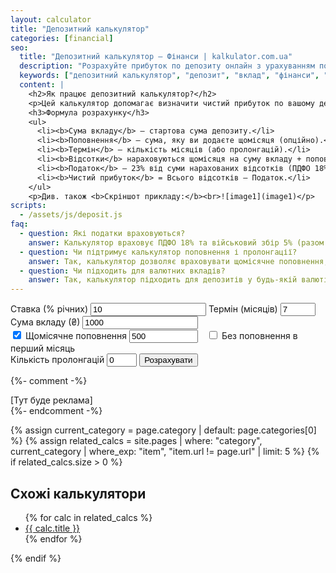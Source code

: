 ```yaml
---
layout: calculator
title: "Депозитний калькулятор"
categories: [financial]
seo:
  title: "Депозитний калькулятор — Фінанси | kalkulator.com.ua"
  description: "Розрахуйте прибуток по депозиту онлайн з урахуванням податків (ПДФО 18% + військовий збір 5%) в 2025 році. Підтримка щомісячного поповнення, пролонгацій та складних відсотків."
  keywords: ["депозитний калькулятор", "депозит", "вклад", "фінанси", "відсотки", "онлайн калькулятор", "україна"]
  content: |
    <h2>Як працює депозитний калькулятор?</h2>
    <p>Цей калькулятор допомагає визначити чистий прибуток по вашому депозиту з урахуванням податків у 2025 році: ПДФО 18% та військовий збір 5% від нарахованих відсотків (разом 23%). Доступні опції складних відсотків (капіталізація), щомісячного поповнення та пролонгацій.</p>
    <h3>Формула розрахунку</h3>
    <ul>
      <li><b>Сума вкладу</b> — стартова сума депозиту.</li>
      <li><b>Поповнення</b> — сума, яку ви додаєте щомісяця (опційно).</li>
      <li><b>Термін</b> — кількість місяців (або пролонгацій).</li>
      <li><b>Відсотки</b> нараховуються щомісяця на суму вкладу + поповнення (з капіталізацією).</li>
      <li><b>Податок</b> — 23% від суми нарахованих відсотків (ПДФО 18% + військовий збір 5%).</li>
      <li><b>Чистий прибуток</b> = Всього відсотків – Податок.</li>
    </ul>
    <p>Див. також <b>Скріншот прикладу:</b><br>![image1](image1)</p>
scripts:
  - /assets/js/deposit.js
faq:
  - question: Які податки враховуються?
    answer: Калькулятор враховує ПДФО 18% та військовий збір 5% (разом 23%) від суми нарахованих відсотків.
  - question: Чи підтримує калькулятор поповнення і пролонгації?
    answer: Так, калькулятор дозволяє враховувати щомісячне поповнення, пропуск поповнення в перший місяць і до 5 пролонгацій депозиту.
  - question: Чи підходить для валютних вкладів?
    answer: Так, калькулятор підходить для депозитів у будь-якій валюті, адже податкові ставки однакові для всіх валют.
---
```


<form id="deposit-form" autocomplete="off">
  <label>
    Ставка (% річних)
    <input type="number" id="deposit-rate" required min="0" step="0.01" value="10">
  </label>
  <label>
    Термін (місяців)
    <input type="number" id="deposit-months" required min="1" max="36" value="7">
  </label>
  <label>
    Сума вкладу (₴)
    <input type="number" id="deposit-amount" required min="0" step="100" value="1000">
  </label>
  <div>
    <label>
      <input type="checkbox" id="deposit-replenish-enable" checked>
      Щомісячне поповнення
    </label>
    <input type="number" id="deposit-replenish" min="0" step="100" value="500" style="max-width:110px;">
    <label style="margin-left:10px;">
      <input type="checkbox" id="no-replenish-first">
      Без поповнення в перший місяць
    </label>
  </div>
  <label>
    Кількість пролонгацій
    <input type="number" id="deposit-prolong" min="0" max="5" value="0">
  </label>
  <button type="submit">Розрахувати</button>
</form>
<div id="deposit-result" class="result"></div>

{%- comment -%}
<div class="ads">
  [Тут буде реклама]
</div>
{%- endcomment -%}

{% assign current_category = page.category | default: page.categories[0] %}
{% assign related_calcs = site.pages | where: "category", current_category | where_exp: "item", "item.url != page.url" | limit: 5 %}
{% if related_calcs.size > 0 %}
<div class="related">
  <h2>Схожі калькулятори</h2>
  <ul>
    {% for calc in related_calcs %}
    <li><a href="{{ calc.url }}">{{ calc.title }}</a></li>
    {% endfor %}
  </ul>
</div>
{% endif %}
